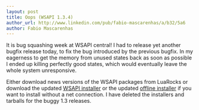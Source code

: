 ```yaml
---
layout: post
title: Oops (WSAPI 1.3.4)
author_url: http://www.linkedin.com/pub/fabio-mascarenhas/a/b32/5a6
author: Fabio Mascarenhas
---
```


It is bug squashing week at WSAPI central! I had to release yet another bugfix release today, to
fix the bug introduced by the previous bugfix. In my eagerness to get the memory from unused states
back as soon as possible I ended up killing perfectly good states, which would eventually leave the
whole system unresponsive.

Either download news versions of the WSAPI packages from LuaRocks or download the
updated [WSAPI installer](http://github.com/downloads/keplerproject/wsapi/wsapi-install-1.3.4) or the updated
[offline installer](http://github.com/downloads/keplerproject/wsapi/wsapi-aio-install-1.3.3.tar.gz) if you want to
install without a net connection. I have deleted the installers and tarballs for the buggy 1.3 releases.
